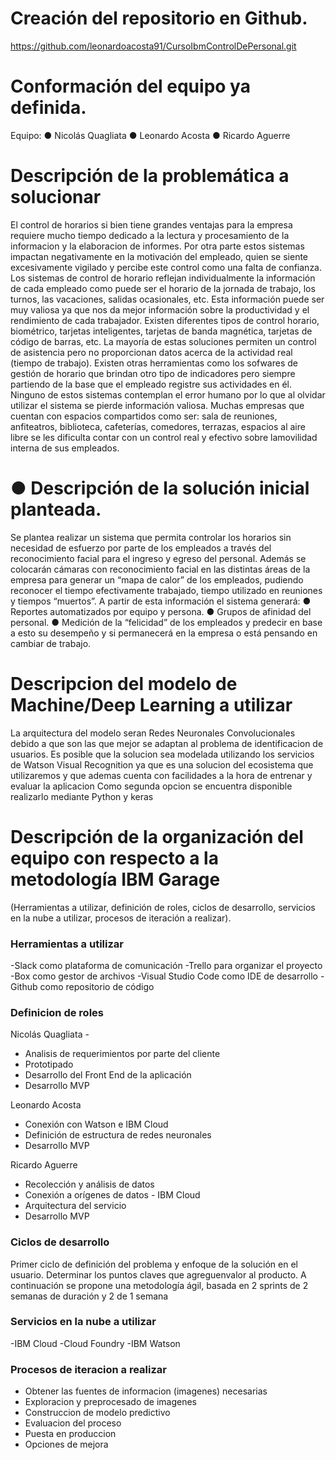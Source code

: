 
# Creación del repositorio en Github.
https://github.com/leonardoacosta91/CursoIbmControlDePersonal.git


# Conformación del equipo ya definida. 
Equipo:
  ● Nicolás Quagliata
  ● Leonardo Acosta
  ● Ricardo Aguerre


# Descripción de la problemática a solucionar
El control de horarios si bien tiene grandes ventajas para la empresa requiere mucho tiempo dedicado a la lectura y procesamiento de la informacion y la elaboracion de informes. Por otra parte estos sistemas impactan negativamente en la motivación del empleado, quien se siente excesivamente vigilado y percibe este control como una falta de confianza. 
Los sistemas de control de horario reflejan individualmente la información de cada empleado como puede ser el horario de la jornada de trabajo, los turnos, las vacaciones, salidas ocasionales, etc. Esta información puede ser muy valiosa ya que nos da mejor información sobre la productividad y el rendimiento de cada trabajador.
Existen diferentes tipos de control horario, biométrico, tarjetas inteligentes, tarjetas de banda magnética, tarjetas de código de barras, etc. La mayoría de estas soluciones permiten un control de asistencia pero no proporcionan datos acerca de la actividad real (tiempo de trabajo). Existen otras herramientas como los sofwares de gestión de horario que brindan otro tipo de indicadores pero siempre partiendo de la base que el empleado registre sus actividades en él. Ninguno de estos sistemas contemplan el error humano por lo que al olvidar utilizar el sistema se pierde información valiosa. 
Muchas empresas que cuentan con espacios compartidos como ser: sala de reuniones, anfiteatros, biblioteca, cafeterías, comedores, terrazas, espacios al aire libre se les dificulta contar con un control real y efectivo sobre lamovilidad interna de sus empleados.


# ● Descripción de la solución inicial planteada.
Se plantea realizar un sistema que permita controlar los horarios sin necesidad de esfuerzo por parte de los empleados a través del reconocimiento facial para el ingreso y egreso del personal. Además se colocarán cámaras con reconocimiento facial en las distintas áreas de la empresa para generar un “mapa de calor” de los empleados, pudiendo reconocer el tiempo efectivamente trabajado, tiempo utilizado en reuniones y tiempos “muertos”. 
A partir de esta información el sistema generará:
  ● Reportes automatizados por equipo y persona.
  ● Grupos de afinidad del personal.
  ● Medición de la “felicidad” de los empleados y predecir en base a esto su desempeño y si permanecerá en la empresa o está pensando en cambiar de trabajo.


# Descripcion del modelo de Machine/Deep Learning a utilizar
La arquitectura del modelo seran Redes Neuronales Convolucionales debido a que son las que mejor se adaptan al problema de identificacion de usuarios.
Es posible que la solucion sea modelada utilizando los servicios de Watson Visual Recognition ya que es una solucion del ecosistema que utilizaremos y que ademas cuenta con facilidades a la hora de entrenar y evaluar la aplicacion
Como segunda opcion se encuentra disponible realizarlo mediante Python y keras


# Descripción de la organización del equipo con respecto a la metodología IBM Garage 
(Herramientas a utilizar, definición de roles, ciclos de desarrollo, servicios en la nube a utilizar, procesos de iteración a realizar).

### Herramientas a utilizar
-Slack como plataforma de comunicación
-Trello para organizar el proyecto
-Box como gestor de archivos
-Visual Studio Code como IDE de desarrollo
-Github como repositorio de código

### Definicion de roles
Nicolás Quagliata - 
- Analisis de requerimientos por parte del cliente
- Prototipado
- Desarrollo del Front End de la aplicación
- Desarrollo MVP

Leonardo Acosta
- Conexión con Watson e IBM Cloud
- Definición de estructura de redes neuronales
- Desarrollo MVP

Ricardo Aguerre
- Recolección y análisis de datos 
- Conexión a orígenes de datos - IBM Cloud
- Arquitectura del servicio
- Desarrollo MVP

### Ciclos de desarrollo
Primer ciclo de definición del problema y enfoque de la solución en el usuario. Determinar los puntos claves que agreguenvalor al producto.
A continuación se propone una metodología ágil, basada en 2 sprints de 2 semanas de duración y 2 de 1 semana

### Servicios en la nube a utilizar
-IBM Cloud
-Cloud Foundry
-IBM Watson

### Procesos de iteracion a realizar
- Obtener las fuentes de informacion (imagenes) necesarias
- Exploracion y preprocesado de imagenes
- Construccion de modelo predictivo
- Evaluacion del proceso
- Puesta en produccion
- Opciones de mejora

